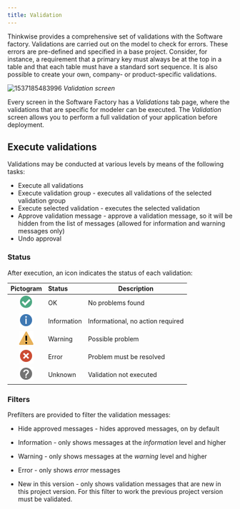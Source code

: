 ```yaml
---
title: Validation
---
```


Thinkwise provides a comprehensive set of validations with the Software factory. Validations are carried out on the model to check for errors. These errors are pre-defined and specified in a base project. Consider, for instance, a requirement that a primary key must always be at the top in a table and that each table must have a standard sort sequence. It is also possible to create your own, company- or product-specific validations.

![
1537185483996](../assets/sf/1537185483996.png)
*Validation screen*

Every screen in the Software Factory has a *Validations* tab page, where the validations that are specific for modeler can be executed. The *Validation* screen allows you to perform a full validation of your application before deployment.

## Execute validations

Validations may be conducted at various levels by means of the following tasks:

- Execute all validations
- Execute validation group - executes all validations of the selected validation group
- Execute selected validation - executes the selected validation
- Approve validation message - approve a validation message, so it will be hidden from the list of messages (allowed for information and warning messages only)
- Undo approval 

### Status

After execution, an icon indicates the status of each validation:

|           Pictogram            | Status      | Description                       |
| :----------------------------: | :---------- | --------------------------------- |
| ![](../assets/sf/image256.png) | OK          | No problems found                 |
| ![](../assets/sf/image257.png) | Information | Informational, no action required |
| ![](../assets/sf/image258.png) | Warning     | Possible problem                  |
| ![](../assets/sf/image259.png) | Error       | Problem must be resolved          |
| ![](../assets/sf/image260.png) | Unknown     | Validation not executed           |

### Filters

Prefilters are provided to filter the validation messages:

- Hide approved messages - hides approved messages, on by default

- Information - only shows messages at the *information* level and higher 

- Warning - only shows messages at the *warning* level and higher

- Error - only shows *error* messages

- New in this version - only shows validation messages that are new in this project version. For this filter to work the previous project version must be validated.
